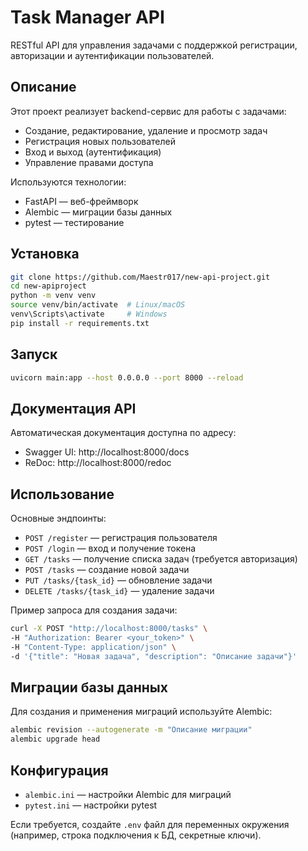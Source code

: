 # Task Manager API

RESTful API для управления задачами с поддержкой регистрации, авторизации и аутентификации пользователей.

## Описание

Этот проект реализует backend-сервис для работы с задачами:
- Создание, редактирование, удаление и просмотр задач
- Регистрация новых пользователей
- Вход и выход (аутентификация)
- Управление правами доступа

Используются технологии:
- FastAPI — веб-фреймворк
- Alembic — миграции базы данных
- pytest — тестирование

## Установка

```bash
git clone https://github.com/Maestr017/new-api-project.git
cd new-apiproject
python -m venv venv
source venv/bin/activate  # Linux/macOS
venv\Scripts\activate     # Windows
pip install -r requirements.txt
```

## Запуск

```bash
uvicorn main:app --host 0.0.0.0 --port 8000 --reload
```

## Документация API

Автоматическая документация доступна по адресу:

- Swagger UI: http://localhost:8000/docs
- ReDoc: http://localhost:8000/redoc

## Использование

Основные эндпоинты:

- `POST /register` — регистрация пользователя
- `POST /login` — вход и получение токена
- `GET /tasks` — получение списка задач (требуется авторизация)
- `POST /tasks` — создание новой задачи
- `PUT /tasks/{task_id}` — обновление задачи
- `DELETE /tasks/{task_id}` — удаление задачи

Пример запроса для создания задачи:

```bash
curl -X POST "http://localhost:8000/tasks" \
-H "Authorization: Bearer <your_token>" \
-H "Content-Type: application/json" \
-d '{"title": "Новая задача", "description": "Описание задачи"}'
```

## Миграции базы данных

Для создания и применения миграций используйте Alembic:

```bash
alembic revision --autogenerate -m "Описание миграции"
alembic upgrade head
```

## Конфигурация

- `alembic.ini` — настройки Alembic для миграций
- `pytest.ini` — настройки pytest

Если требуется, создайте `.env` файл для переменных окружения (например, строка подключения к БД, секретные ключи).